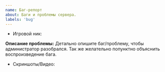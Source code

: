 ```yaml
---
name: Баг-репорт
about: Баги и проблемы сервера.
labels: 'bug'
---
```


 - Игровой ник: 

**Описание проблемы:**
Детально опишите баг/проблему, чтобы администратор разобрался.
Так же желательно попунктно объяснить воспроизведение бага.

 - Скриншоты/Видео: 
